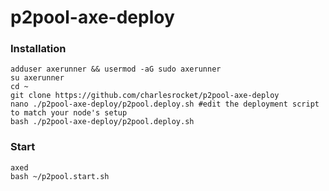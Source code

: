 # p2pool-axe-deploy
### Installation
```
adduser axerunner && usermod -aG sudo axerunner
su axerunner
cd ~
git clone https://github.com/charlesrocket/p2pool-axe-deploy
nano ./p2pool-axe-deploy/p2pool.deploy.sh #edit the deployment script to match your node's setup
bash ./p2pool-axe-deploy/p2pool.deploy.sh
```
### Start
```
axed
bash ~/p2pool.start.sh
```
